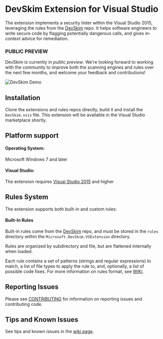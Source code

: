 DevSkim Extension for Visual Studio
===================================

The extension implements a security linter within the Visual Studio 2015, leveraging the rules from the [DevSkim](https://github.com/Microsoft/DevSkim) repo. It helps software engineers to write secure code by flagging potentially dangerous calls, and gives in-context advice for remediation.

### PUBLIC PREVIEW

DevSkim is currently in *public preview*. We're looking forward to working with the community
to improve both the scanning engines and rules over the next few months, and welcome your feedback
and contributions!

![DevSkim Demo](https://github.com/Microsoft/DevSkim-VisualStudio-Extension/raw/master/media/DevSkim-VisualStudio-Demo-1.gif)

Installation
------------
Clone the extensions and rules repos directly, build it and install the `DevSkim.vsix` file. This extension will be available in the Visual Studio marketplace shortly.

Platform support
----------------
#### Operating System:

Microsoft Windows 7 and later

#### Visual Studio:

The extension requires [Visual Studio 2015](https://www.visualstudio.com/vs/community/) and higher

Rules System
------------

The extension supports both built-in and custom rules:

#### Built-In Rules

Built-in rules come from the [DevSkim](https://github.com/Microsoft/DevSkim) repo, and must be stored
in the `rules` directory within the `Microsoft.DevSkim.VSExtension` directory.

Rules are organized by subdirectory and file, but are flattened internally when loaded.

Each rule contains a set of patterns (strings and regular expressions) to match, a list of file types to
apply the rule to, and, optionally, a list of possible code fixes. For more information on rules format, see [WiKi](https://github.com/Microsoft/DevSkim/wiki/Writing-Rules).


Reporting Issues
-------
Please see [CONTRIBUTING](https://github.com/Microsoft/DevSkim-VisualStudio-Extension/blob/master/CONTRIBUTING.md) for information on reporting issues and contributing code.

Tips and Known Issues
----
See tips and known issues in the [wiki page](https://github.com/Microsoft/DevSkim-VisualStudio-Extension/wiki/Tips-and-Known-Issues).
